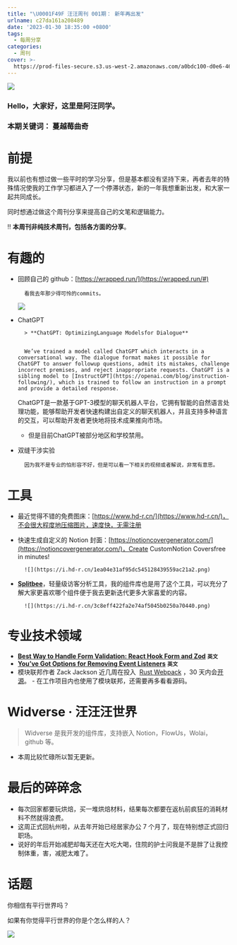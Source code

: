 ```yaml
---
title: "\U0001F49F 汪汪周刊 001期： 新年再出发"
urlname: c27da161a208489
date: '2023-01-30 18:35:00 +0800'
tags:
  - 每周分享
categories:
  - 周刊
cover: >-
  https://prod-files-secure.s3.us-west-2.amazonaws.com/a0bdc100-d0e6-4660-8a91-9071d9d01779/6db8f3a0-318c-4fe3-a023-b2ca401fcb80/%E8%93%9D%E7%B2%89%E8%89%B2%E8%B7%B3%E8%9A%A4%E5%B8%82%E5%9C%BA%E7%9F%A2%E9%87%8F%E6%B4%BB%E5%8A%A8%E5%AE%A3%E4%BC%A0%E4%B8%AD%E6%96%87%E5%BE%AE%E4%BF%A1%E5%85%AC%E4%BC%97%E5%8F%B7%E5%B0%81%E9%9D%A2.png?X-Amz-Algorithm=AWS4-HMAC-SHA256&X-Amz-Content-Sha256=UNSIGNED-PAYLOAD&X-Amz-Credential=AKIAT73L2G45HZZMZUHI%2F20240105%2Fus-west-2%2Fs3%2Faws4_request&X-Amz-Date=20240105T060039Z&X-Amz-Expires=3600&X-Amz-Signature=b418e5c158d3e4f895504d62ed6eb68601e165231c560df2382563acadaa1232&X-Amz-SignedHeaders=host&x-id=GetObject
---
```


![](https://prod-files-secure.s3.us-west-2.amazonaws.com/a0bdc100-d0e6-4660-8a91-9071d9d01779/560bd117-80ad-4b0e-bac7-73a9319fe47e/IMG_5974.jpg?X-Amz-Algorithm=AWS4-HMAC-SHA256&X-Amz-Content-Sha256=UNSIGNED-PAYLOAD&X-Amz-Credential=AKIAT73L2G45HZZMZUHI%2F20240105%2Fus-west-2%2Fs3%2Faws4_request&X-Amz-Date=20240105T060040Z&X-Amz-Expires=3600&X-Amz-Signature=0695bc795aa4ad78ace15787dffc3444c58f621ee1dc431030e8793643dbdbd1&X-Amz-SignedHeaders=host&x-id=GetObject)

### Hello，大家好，这里是阿汪同学。

### 本期关键词： 蔓越莓曲奇

# 前提

我以前也有想过做一些平时的学习分享，但是基本都没有坚持下来，再者去年的特殊情况使我的工作学习都进入了一个停滞状态，新的一年我想重新出发，和大家一起共同成长。

同时想通过做这个周刊分享来提高自己的文笔和逻辑能力。

‼️ **本周刊非纯技术周刊，包括各方面的分享**。

# 有趣的

- 回顾自己的 github：[https://wrapped.run/](https://wrapped.run/#)

      	看我去年那少得可怜的commits。


    ![](https://i.hd-r.cn/0fed55c5a8c4a8d94a40ff6e9e614d39.png)

- ChatGPT

      	> **ChatGPT: OptimizingLanguage Modelsfor Dialogue**


    	We’ve trained a model called ChatGPT which interacts in a conversational way. The dialogue format makes it possible for ChatGPT to answer followup questions, admit its mistakes, challenge incorrect premises, and reject inappropriate requests. ChatGPT is a sibling model to [InstructGPT](https://openai.com/blog/instruction-following/), which is trained to follow an instruction in a prompt and provide a detailed response.


    ChatGPT是一款基于GPT-3模型的聊天机器人平台，它拥有智能的自然语言处理功能，能够帮助开发者快速构建出自定义的聊天机器人，并且支持多种语言的交互，可以帮助开发者更快地将技术成果推向市场。

    - 但是目前ChatGPT被部分地区和学校禁用。

- 双缝干涉实验

      	因为我不是专业的怕形容不好，但是可以看一下相关的视频或者解说，非常有意思。

# 工具

- 最近觉得不错的免费图床：[https://www.hd-r.cn/](https://www.hd-r.cn/)，不会很大程度地压缩图片，速度快，无需注册
- 快速生成自定义的 Notion 封面：[https://notioncovergenerator.com/](https://notioncovergenerator.com/)，Create CustomNotion Coversfree in minutes!

      	![](https://i.hd-r.cn/1ea04e31af95dc545128439559ac21a2.png)

- [**Splitbee**](https://splitbee.io/)，轻量级访客分析工具，我的组件库也是用了这个工具，可以充分了解大家更喜欢哪个组件便于我去更新迭代更多大家喜爱的内容。

      	![](https://i.hd-r.cn/3c8eff422fa2e74af5045b0250a70440.png)

# 专业技术领域

- [**Best Way to Handle Form Validation: React Hook Form and Zod**](https://blog.bitsrc.io/react-form-validation-5aa06193bec4) **`英文`**
- [**You’ve Got Options for Removing Event Listeners**](https://www.macarthur.me/posts/options-for-removing-event-listeners) **`英文`**
- 模块联邦作者 Zack Jackson 近几周在投入  [Rust Webpack](https://twitter.com/ScriptedAlchemy/status/1619951813687660544) ，30 天内会[开源](https://twitter.com/ScriptedAlchemy/status/1621220073192189952)。 - 在工作项目内也使用了模块联邦，还需要再多看看源码。

# Widverse · 汪汪汪世界

> Widverse 是我开发的组件库，支持嵌入 Notion，FlowUs，Wolai，github 等。

- 本周比较忙碌所以暂无更新。

# 最后的碎碎念

- 每次回家都要玩烘焙，买一堆烘焙材料，结果每次都要在返杭前疯狂的消耗材料不然就得浪费。
- 这周正式回杭州啦，从去年开始已经居家办公 7 个月了，现在特别想正式回归职场。
- 说好的年后开始减肥却每天还在大吃大喝，住院的护士问我是不是胖了让我控制体重，害，减肥太难了。

# 话题

你相信有平行世界吗？

如果有你觉得平行世界的你是个怎么样的人？

![](https://i.hd-r.cn/9f144b95fa5e7e2b4105f7bbd6a511e4.jpg)
